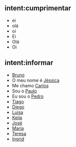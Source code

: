 ## intent:cumprimentar
- ei
- olá
- oi
- Ei
- Olá
- Oi

## intent:informar
- [Bruno](nome_usuario)
- O meu nome é [Jéssica](nome_usuario)
- Me chamo [Carlos](nome_usuario)
- Sou o [Paulo](nome_usuario)
- Eu sou o [Pedro](nome_usuario)
- [Tiago](nome_usuario)
- [Diego](nome_usuario)
- [Luisa](nome_usuario)
- [Keila](nome_usuario)
- [José](nome_usuario)
- [Maria](nome_usuario)
- [Teresa](nome_usuario)
- [Ingrid](nome_usuario)